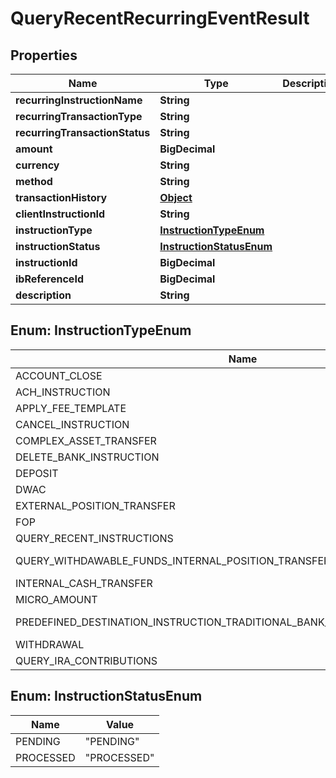 

# QueryRecentRecurringEventResult


## Properties

| Name | Type | Description | Notes |
|------------ | ------------- | ------------- | -------------|
|**recurringInstructionName** | **String** |  |  |
|**recurringTransactionType** | **String** |  |  |
|**recurringTransactionStatus** | **String** |  |  |
|**amount** | **BigDecimal** |  |  |
|**currency** | **String** |  |  |
|**method** | **String** |  |  |
|**transactionHistory** | [**Object**](Object.md) |  |  |
|**clientInstructionId** | **String** |  |  |
|**instructionType** | [**InstructionTypeEnum**](#InstructionTypeEnum) |  |  |
|**instructionStatus** | [**InstructionStatusEnum**](#InstructionStatusEnum) |  |  |
|**instructionId** | **BigDecimal** |  |  |
|**ibReferenceId** | **BigDecimal** |  |  [optional] |
|**description** | **String** |  |  [optional] |



## Enum: InstructionTypeEnum

| Name | Value |
|---- | -----|
| ACCOUNT_CLOSE | &quot;ACCOUNT_CLOSE&quot; |
| ACH_INSTRUCTION | &quot;ACH_INSTRUCTION&quot; |
| APPLY_FEE_TEMPLATE | &quot;APPLY_FEE_TEMPLATE&quot; |
| CANCEL_INSTRUCTION | &quot;CANCEL_INSTRUCTION&quot; |
| COMPLEX_ASSET_TRANSFER | &quot;COMPLEX_ASSET_TRANSFER&quot; |
| DELETE_BANK_INSTRUCTION | &quot;DELETE_BANK_INSTRUCTION&quot; |
| DEPOSIT | &quot;DEPOSIT&quot; |
| DWAC | &quot;DWAC&quot; |
| EXTERNAL_POSITION_TRANSFER | &quot;EXTERNAL_POSITION_TRANSFER&quot; |
| FOP | &quot;FOP&quot; |
| QUERY_RECENT_INSTRUCTIONS | &quot;QUERY_RECENT_INSTRUCTIONS&quot; |
| QUERY_WITHDAWABLE_FUNDS_INTERNAL_POSITION_TRANSFER | &quot;QUERY_WITHDAWABLE_FUNDS INTERNAL_POSITION_TRANSFER&quot; |
| INTERNAL_CASH_TRANSFER | &quot;INTERNAL_CASH_TRANSFER&quot; |
| MICRO_AMOUNT | &quot;MICRO_AMOUNT&quot; |
| PREDEFINED_DESTINATION_INSTRUCTION_TRADITIONAL_BANK_INSTRUCTION_VERIFICATION | &quot;PREDEFINED_DESTINATION_INSTRUCTION TRADITIONAL_BANK_INSTRUCTION_VERIFICATION&quot; |
| WITHDRAWAL | &quot;WITHDRAWAL&quot; |
| QUERY_IRA_CONTRIBUTIONS | &quot;QUERY_IRA_CONTRIBUTIONS&quot; |



## Enum: InstructionStatusEnum

| Name | Value |
|---- | -----|
| PENDING | &quot;PENDING&quot; |
| PROCESSED | &quot;PROCESSED&quot; |



